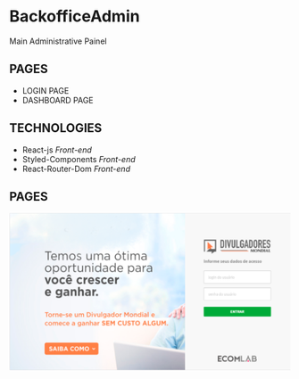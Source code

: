 # BackofficeAdmin

Main Administrative Painel

## PAGES

- LOGIN PAGE
- DASHBOARD PAGE

## TECHNOLOGIES

- React-js _Front-end_
- Styled-Components _Front-end_
- React-Router-Dom _Front-end_

## PAGES

![alt](https://raw.githubusercontent.com/NicolasCoelho/BackofficeAdmin/master/src/Assets/Page_Login_Idea.png?token=AIOFMUYAYE7E5IR3Q62RTV27NTMEI)
